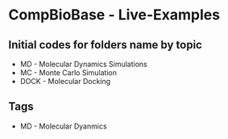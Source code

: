 CompBioBase - Live-Examples
===========
Initial codes for folders name by topic
-----------
* MD - Molecular Dynamics Simulations
* MC - Monte Carlo Simulation
* DOCK - Molecular Docking


Tags
----
* MD - Molecular Dyanmics

